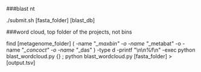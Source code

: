 ###blast nt

./submit.sh [fasta_folder] [blast_db]



###word cloud, top folder of the projects, not bins


find [metagenome_folder] \( -name "*_maxbin" -o -name "*_metabat" -o -name "*_concoct" -o -name "*_das" \)  -type d  -printf "\n\n%f\n" -exec python blast_wordcloud.py {} \;
python blast_wordcloud.py [fasta_folder] > [output.tsv]

